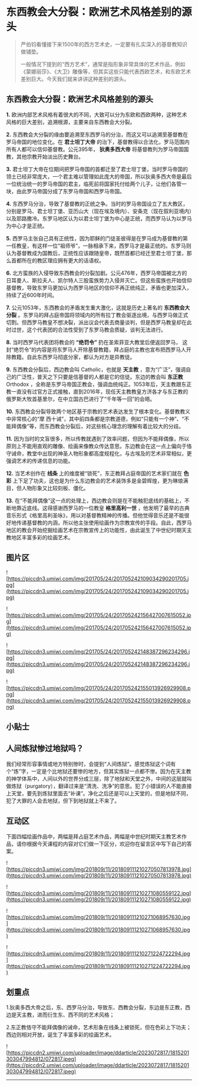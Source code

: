 # 东西教会大分裂：欧洲艺术风格差别的源头

> 严伯钧看懂接下来1500年的西方艺术史，一定要有扎实深入的基督教知识做铺垫。
> 
> 一般情况下提到的“西方艺术”，通常是指形象非常具体的艺术作品，例如《蒙娜丽莎》、《大卫》雕像等，但其实这些只能代表西欧艺术，和东欧艺术差别巨大。今天我们就来讲讲这种差别的源头。

## 东西教会大分裂：欧洲艺术风格差别的源头

 **1.** 欧洲内部艺术风格有着很大的不同，大致可以分为东欧和西欧两种，这种艺术风格的巨大差别，追溯根源，主要来自东西教会大分裂。

 **2.** 东西教会大分裂的缘由要追溯至东西罗马的分治，而这又可以追溯至基督教在罗马帝国的地位变化。在 **君士坦丁大帝** 的治下，基督教得以合法化，罗马范围内所有人都可以信仰基督教。公元395年， **狄奥多西大帝** 将基督教列为罗马帝国国教，其他宗教开始淡出历史舞台。

 **3.** 君士坦丁大帝在位期间把罗马帝国的首都迁至了君士坦丁堡，当时罗马帝国的领土已经非常庞大，一个君主难以管理如此庞大的帝国，所以狄奥多西大帝是最后一位统治统一的罗马帝国的君主，临死前将国家托付给两个儿子，让他们各管一块，由此罗马帝国分成了东罗马帝国和西罗马帝国。

 **4.** 东西罗马分治，导致了基督教的正统之争。当时的罗马帝国设立了五大教区，分别是罗马、君士坦丁堡、亚历山大（现在埃及境内）、安条克（现在叙利亚境内）以及耶路撒冷。东罗马地区认为以君士坦丁堡为中心是正统，而西罗马认为以罗马为中心才是正统。

 **5.** 西罗马主张自己具有正统性，因为耶稣的门徒圣彼得是在罗马成为基督教的第一任教皇，有这样一位“祖师爷”，一脉相承下来，西罗马才是最正统的。东罗马则认为基督教成为国教后，正统性应该跟随皇帝，既然首都已经迁至君士坦丁堡，那么首都所在的教区理应拥有更大的话语权。

 **6.** 北方蛮族的入侵导致东西教会的分裂加剧。公元476年，西罗马帝国被北方的日耳曼人、斯拉夫人、凯尔特人三股蛮族势力入侵并灭亡。但这些蛮族也开始信仰基督教，导致东罗马更加认为西罗马地区的信仰不再正统纯正，矛盾也更加深入，持续了近600年时间。

 **7.** 公元1053年，东西教会的矛盾发生重大激化，这就是历史上著名的 **东西教会大分裂** 。东罗马的拜占庭帝国将领域内的所有拉丁教会驱逐出境，与西罗马做正式切割。但西罗马教皇不想决裂，派出议会代表去商量谈判，但是西罗马教皇却在此时过世，这个代表团的合法性受到了东罗马教会质疑，谈判无法进行。

 **8.** 当时西罗马代表团将教会的 **“绝罚令”** 扔在圣索菲亚大教堂后便返回罗马， 这封“绝罚令”的内容是将东罗马人开除基督教籍，拜占庭的主教也宣布把西罗马人开除教籍。自此东西罗马彻底分家，都认为对方是异教徒。

 **9.** 东西教会分裂后，西边教会叫 Catholic，也就是 **天主教** ，意为“广泛”，强调自己的广泛性，普天之下只要是信基督的人都是它的信徒。东边的教会叫 **东正教** Orthodox ，全称是东罗马帝国正教会，强调血统纯正。1053年后，天主教跟东正教一直没有过官方正式接触，直到2016年，现任天主教教皇方济各才与东正教的俄罗斯大牧首基里尔，在中立国古巴进行了“千年等一回”的会晤。

 **10.** 东西教会分裂导致两个地区基于宗教的艺术表达发生了根本变化。基督教教义中非常核心的“摩 西十诫”，其中前四条都是宗教道德，例如“只能有一个神”、“不能拜偶像”等，而东西教会分裂后，对这些核心理念的理解有着比较大的分歧。

 **11.** 因为当时的文盲很多，所以传教就遇到了效率问题，但因为不能拜偶像，所以原则上不能用直观的雕像、绘画来像教众传达意思。东边教会在这一点上偏向于恪守诫命，教堂中出现的神圣人物形象都高度规程化，与古埃及的艺术非常相似，更强调艺术的传递信息的功能。

 **12.** 当艺术创作在 **线条** 上的维度被“锁死”，东正教拜占庭帝国的艺术家们就在 **色彩** 上下足了功夫，这也是为什么东边教会的艺术装饰多是金碧辉煌，更为琳琅满目，但人物形象又比较刻板、僵化。

 **13.** 在“不能拜偶像”这一点的处理上，西边教会则是在不能触犯底线的基础上，不断地靠近底线。这得感谢西罗马的一位教皇 **格里高利一世** ，他发明了最早的古典音乐形式《格里高利圣咏》，用以对基督教精神的传播。但他觉得音乐还是不能很好地传递基督教的内涵，所以他主张使用绘画作为宗教宣传的手段。自此，西罗马地区的教会开始挖掘绘画艺术在宗教宣传上的功能性，由此诞生了中世纪时期天主教地区丰富多彩的绘画艺术。

## 图片区

![https://piccdn3.umiwi.com/img/201705/24/201705242109034290201705.jpg](https://piccdn3.umiwi.com/img/201705/24/201705242109034290201705.jpg)

![https://piccdn3.umiwi.com/img/201705/24/201705242156427007615052.jpg](https://piccdn3.umiwi.com/img/201705/24/201705242156427007615052.jpg)

![https://piccdn3.umiwi.com/img/201705/24/201705242148387296234296.jpg](https://piccdn3.umiwi.com/img/201705/24/201705242148387296234296.jpg)

![https://piccdn3.umiwi.com/img/201705/24/201705242155013926929908.png](https://piccdn3.umiwi.com/img/201705/24/201705242155013926929908.png)

## 小贴士

## 人间炼狱惨过地狱吗？

我们经常形容事情或地方特别惨时，会提到“人间炼狱”。感觉炼狱这个词有个“炼”字，一定是个比地狱还要惨的地方，但其实炼狱一点都不惨。因为在天主教的神学体系中，人间以外的世界分成三层，除了地狱和天堂之外，中间的这层就叫做炼狱（purgatory），翻译过来是“清洗、洗净”的意思。犯了小错误的人不能直接上天堂，要先到炼狱里面去“补课”。净化之后还是可以上天堂的，但是地狱不同，犯了大罪的人会去地狱，但下到地狱就上不来了。

## 互动区

下面四幅绘画作品中，两幅是拜占庭艺术作品，两幅是中世纪时期天主教艺术作品，请你根据今天课程的内容对它们做一下区分，欢迎你在留言区中写下自己的答案。

![https://piccdn3.umiwi.com/img/201809/11/201809111210270507813978.jpg](https://piccdn3.umiwi.com/img/201809/11/201809111210270507813978.jpg)

![https://piccdn3.umiwi.com/img/201809/11/201809111210271080559122.jpg](https://piccdn3.umiwi.com/img/201809/11/201809111210271080559122.jpg)

![https://piccdn3.umiwi.com/img/201809/11/201809111210271068957630.jpg](https://piccdn3.umiwi.com/img/201809/11/201809111210271068957630.jpg)

![https://piccdn3.umiwi.com/img/201809/11/201809111210271224722294.jpg](https://piccdn3.umiwi.com/img/201809/11/201809111210271224722294.jpg)

## 划重点

1.狄奥多西大帝之后，东、西罗马分治，导致东、西教会分裂，东边是东正教，西边是天主教，进而衍生东、西不同的艺术风格；

2.东正教恪守不能拜偶像的诫命，艺术形象在线条上被锁死，但在色彩上下功夫；西边则相对开放，诞生了丰富多彩的绘画艺术。

![https://piccdn2.umiwi.com/uploader/image/ddarticle/2023072817/1815201303047994812/072817.jpeg](https://piccdn2.umiwi.com/uploader/image/ddarticle/2023072817/1815201303047994812/072817.jpeg)

---
